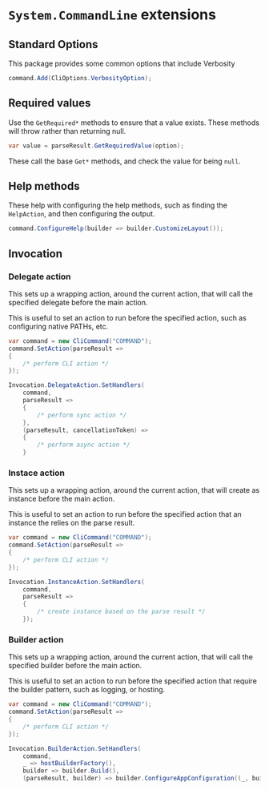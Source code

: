 # `System.CommandLine` extensions

## Standard Options

This package provides some common options that include Verbosity

```csharp
command.Add(CliOptions.VerbosityOption);
```

## Required values

Use the `GetRequired*` methods to ensure that a value exists. These methods will throw rather than returning null.

```csharp
var value = parseResult.GetRequiredValue(option);
```

These call the base `Get*` methods, and check the value for being `null`.

## Help methods

These help with configuring the help methods, such as finding the `HelpAction`, and then configuring the output.

```csharp
command.ConfigureHelp(builder => builder.CustomizeLayout());
```

## Invocation

### Delegate action

This sets up a wrapping action, around the current action, that will call the specified delegate before the main action.

This is useful to set an action to run before the specified action, such as configuring native PATHs, etc.

```csharp
var command = new CliCommand("COMMAND");
command.SetAction(parseResult =>
{
    /* perform CLI action */
});

Invocation.DelegateAction.SetHandlers(
    command,
    parseResult =>
    {
        /* perform sync action */
    },
    (parseResult, cancellationToken) =>
    {
        /* perform async action */
    }
```

### Instace action

This sets up a wrapping action, around the current action, that will create as instance before the main action.

This is useful to set an action to run before the specified action that an instance the relies on the parse result.

```csharp
var command = new CliCommand("COMMAND");
command.SetAction(parseResult =>
{
    /* perform CLI action */
});

Invocation.InstanceAction.SetHandlers(
    command,
    parseResult => 
    {
        /* create instance based on the parse result */
    });
```

### Builder action

This sets up a wrapping action, around the current action, that will call the specified builder before the main action.

This is useful to set an action to run before the specified action that require the builder pattern, such as logging, or hosting.

```csharp
var command = new CliCommand("COMMAND");
command.SetAction(parseResult =>
{
    /* perform CLI action */
});

Invocation.BuilderAction.SetHandlers(
    command,
    _ => hostBuilderFactory(),
    builder => builder.Build(),
    (parseResult, builder) => builder.ConfigureAppConfiguration((_, builder) => configure(parseResult, builder)));
```
